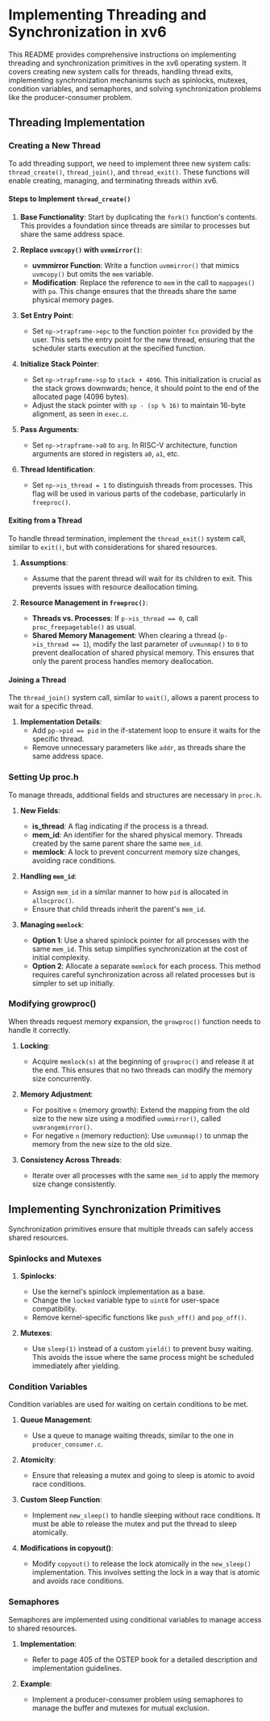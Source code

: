 # Implementing Threading and Synchronization in xv6

This README provides comprehensive instructions on implementing threading and synchronization primitives in the xv6 operating system. It covers creating new system calls for threads, handling thread exits, implementing synchronization mechanisms such as spinlocks, mutexes, condition variables, and semaphores, and solving synchronization problems like the producer-consumer problem.

## Threading Implementation

### Creating a New Thread

To add threading support, we need to implement three new system calls: `thread_create()`, `thread_join()`, and `thread_exit()`. These functions will enable creating, managing, and terminating threads within xv6.

#### Steps to Implement `thread_create()`

1. **Base Functionality**: Start by duplicating the `fork()` function's contents. This provides a foundation since threads are similar to processes but share the same address space.
   
2. **Replace `uvmcopy()` with `uvmmirror()`**:
   - **uvmmirror Function**: Write a function `uvmmirror()` that mimics `uvmcopy()` but omits the `mem` variable.
   - **Modification**: Replace the reference to `mem` in the call to `mappages()` with `pa`. This change ensures that the threads share the same physical memory pages.

3. **Set Entry Point**:
   - Set `np->trapframe->epc` to the function pointer `fcn` provided by the user. This sets the entry point for the new thread, ensuring that the scheduler starts execution at the specified function.

4. **Initialize Stack Pointer**:
   - Set `np->trapframe->sp` to `stack + 4096`. This initialization is crucial as the stack grows downwards; hence, it should point to the end of the allocated page (4096 bytes).
   - Adjust the stack pointer with `sp - (sp % 16)` to maintain 16-byte alignment, as seen in `exec.c`.

5. **Pass Arguments**:
   - Set `np->trapframe->a0` to `arg`. In RISC-V architecture, function arguments are stored in registers `a0`, `a1`, etc.

6. **Thread Identification**:
   - Set `np->is_thread = 1` to distinguish threads from processes. This flag will be used in various parts of the codebase, particularly in `freeproc()`.

#### Exiting from a Thread

To handle thread termination, implement the `thread_exit()` system call, similar to `exit()`, but with considerations for shared resources.

1. **Assumptions**:
   - Assume that the parent thread will wait for its children to exit. This prevents issues with resource deallocation timing.

2. **Resource Management in `freeproc()`**:
   - **Threads vs. Processes**: If `p->is_thread == 0`, call `proc_freepagetable()` as usual.
   - **Shared Memory Management**: When clearing a thread (`p->is_thread == 1`), modify the last parameter of `uvmunmap()` to `0` to prevent deallocation of shared physical memory. This ensures that only the parent process handles memory deallocation.

#### Joining a Thread

The `thread_join()` system call, similar to `wait()`, allows a parent process to wait for a specific thread.

1. **Implementation Details**:
   - Add `pp->pid == pid` in the if-statement loop to ensure it waits for the specific thread.
   - Remove unnecessary parameters like `addr`, as threads share the same address space.

### Setting Up proc.h

To manage threads, additional fields and structures are necessary in `proc.h`.

1. **New Fields**:
   - **is_thread**: A flag indicating if the process is a thread.
   - **mem_id**: An identifier for the shared physical memory. Threads created by the same parent share the same `mem_id`.
   - **memlock**: A lock to prevent concurrent memory size changes, avoiding race conditions.

2. **Handling `mem_id`**:
   - Assign `mem_id` in a similar manner to how `pid` is allocated in `allocproc()`.
   - Ensure that child threads inherit the parent's `mem_id`.

3. **Managing `memlock`**:
   - **Option 1**: Use a shared spinlock pointer for all processes with the same `mem_id`. This setup simplifies synchronization at the cost of initial complexity.
   - **Option 2**: Allocate a separate `memlock` for each process. This method requires careful synchronization across all related processes but is simpler to set up initially.

### Modifying growproc()

When threads request memory expansion, the `growproc()` function needs to handle it correctly.

1. **Locking**:
   - Acquire `memlock(s)` at the beginning of `growproc()` and release it at the end. This ensures that no two threads can modify the memory size concurrently.

2. **Memory Adjustment**:
   - For positive `n` (memory growth): Extend the mapping from the old size to the new size using a modified `uvmmirror()`, called `uvmrangemirror()`.
   - For negative `n` (memory reduction): Use `uvmunmap()` to unmap the memory from the new size to the old size.

3. **Consistency Across Threads**:
   - Iterate over all processes with the same `mem_id` to apply the memory size change consistently.

## Implementing Synchronization Primitives

Synchronization primitives ensure that multiple threads can safely access shared resources.

### Spinlocks and Mutexes

1. **Spinlocks**:
   - Use the kernel's spinlock implementation as a base.
   - Change the `locked` variable type to `uint8` for user-space compatibility.
   - Remove kernel-specific functions like `push_off()` and `pop_off()`.

2. **Mutexes**:
   - Use `sleep(1)` instead of a custom `yield()` to prevent busy waiting. This avoids the issue where the same process might be scheduled immediately after yielding.

### Condition Variables

Condition variables are used for waiting on certain conditions to be met.

1. **Queue Management**:
   - Use a queue to manage waiting threads, similar to the one in `producer_consumer.c`.

2. **Atomicity**:
   - Ensure that releasing a mutex and going to sleep is atomic to avoid race conditions.

3. **Custom Sleep Function**:
   - Implement `new_sleep()` to handle sleeping without race conditions. It must be able to release the mutex and put the thread to sleep atomically.

4. **Modifications in copyout()**:
   - Modify `copyout()` to release the lock atomically in the `new_sleep()` implementation. This involves setting the lock in a way that is atomic and avoids race conditions.

### Semaphores

Semaphores are implemented using conditional variables to manage access to shared resources.

1. **Implementation**:
   - Refer to page 405 of the OSTEP book for a detailed description and implementation guidelines.

2. **Example**:
   - Implement a producer-consumer problem using semaphores to manage the buffer and mutexes for mutual exclusion.

